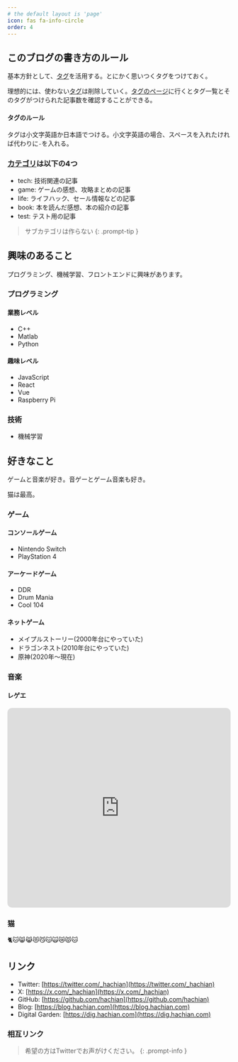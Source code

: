 ```yaml
---
# the default layout is 'page'
icon: fas fa-info-circle
order: 4
---
```


## このブログの書き方のルール

基本方針として、[タグ](/tags)を活用する。とにかく思いつくタグをつけておく。

理想的には、使わない[タグ](/tags)は削除していく。[タグのページ](/tags)に行くとタグ一覧とそのタグがつけられた記事数を確認することができる。

#### タグのルール

タグは小文字英語か日本語でつける。小文字英語の場合、スペースを入れたければ代わりに`-`を入れる。

### [カテゴリ](/categories)は以下の4つ

- tech: 技術関連の記事
- game: ゲームの感想、攻略まとめの記事
- life: ライフハック、セール情報などの記事
- book: 本を読んだ感想、本の紹介の記事
- test: テスト用の記事

> サブカテゴリは作らない
{: .prompt-tip }

## 興味のあること

プログラミング、機械学習、フロントエンドに興味があります。

### プログラミング

#### 業務レベル

- C++
- Matlab
- Python

#### 趣味レベル

- JavaScript
- React
- Vue
- Raspberry Pi

### 技術

- 機械学習

## 好きなこと

ゲームと音楽が好き。音ゲーとゲーム音楽も好き。

猫は最高。

### ゲーム

#### コンソールゲーム

- Nintendo Switch
- PlayStation 4

#### アーケードゲーム

- DDR
- Drum Mania
- Cool 104

#### ネットゲーム

- メイプルストーリー(2000年台にやっていた)
- ドラゴンネスト(2010年台にやっていた)
- 原神(2020年～現在)

### 音楽

#### レゲエ

<iframe allow="autoplay *; encrypted-media *; fullscreen *; clipboard-write" frameborder="0" height="450" style="width:100%;max-width:660px;overflow:hidden;border-radius:10px;" sandbox="allow-forms allow-popups allow-same-origin allow-scripts allow-storage-access-by-user-activation allow-top-navigation-by-user-activation" src="https://embed.music.apple.com/jp/playlist/share-1/pl.u-4Jomm92FmmKvXD"></iframe>

### 猫

🐈🐱😸😹😻😼😽🙀😿😾🐱

## リンク

- Twitter: [https://twitter.com/_hachian](https://twitter.com/_hachian)
- X: [https://x.com/_hachian](https://x.com/_hachian)
- GitHub: [https://github.com/hachian](https://github.com/hachian)
- Blog: [https://blog.hachian.com](https://blog.hachian.com)
- Digital Garden: [https://dig.hachian.com](https://dig.hachian.com)

### 相互リンク

> 希望の方はTwitterでお声がけください。
{: .prompt-info }
